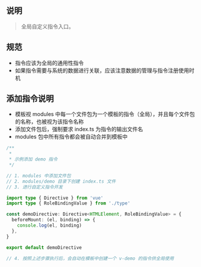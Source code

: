 ## 说明

> 全局自定义指令入口。

## 规范

- 指令应该为全局的通用性指令
- 如果指令需要与系统的数据进行关联，应该注意数据的管理与指令注册使用时机

## 添加指令说明

- 模板视 modules 中每一个文件包为一个模板的指令（全局），并且每个文件包的名称，也被视为该指令名称
- 添加文件包后，强制要求 index.ts 为指令的输出文件名
- modules 包中所有指令都会被自动合并到模板中

```ts
/**
 *
 * 示例添加 demo 指令
 */

// 1. modules 中添加文件包
// 2. modules/demo 目录下创建 index.ts 文件
// 3. 进行自定义指令开发

import type { Directive } from 'vue'
import type { RoleBindingValue } from './type'

const demoDirective: Directive<HTMLElement, RoleBindingValue> = {
  beforeMount: (el, binding) => {
    console.log(el, binding)
  },
}

export default demoDirective

// 4. 按照上述步骤执行后，会自动在模板中创建一个 v-demo 的指令供全局使用
```
